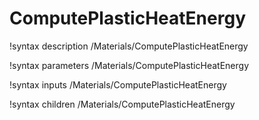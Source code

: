 <!-- MOOSE Documentation Stub: Remove this when content is added. -->

# ComputePlasticHeatEnergy
!syntax description /Materials/ComputePlasticHeatEnergy

!syntax parameters /Materials/ComputePlasticHeatEnergy

!syntax inputs /Materials/ComputePlasticHeatEnergy

!syntax children /Materials/ComputePlasticHeatEnergy
